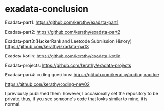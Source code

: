 # exadata-conclusion

Exadata-part1:
https://github.com/kerathy/exadata-part1

Exadata-part2:
https://github.com/kerathy/exadata-part2

Exadata-part3:(HackerRank and Leetcode Submission History)
https://github.com/kerathy/exadata-part3

Exadata-kotlin:
https://github.com/kerathy/exadata-kotlin

Exadata-projects:
https://github.com/kerathy/exadata-projects

Exadata-part4:
coding questions:
https://github.com/kerathy/codingpractice

https://github.com/kerathy/coding-new02


I previously published them; however, I occasionally set the repository to be private; thus, if you see someone's code that looks similar to mine, it is normal.
